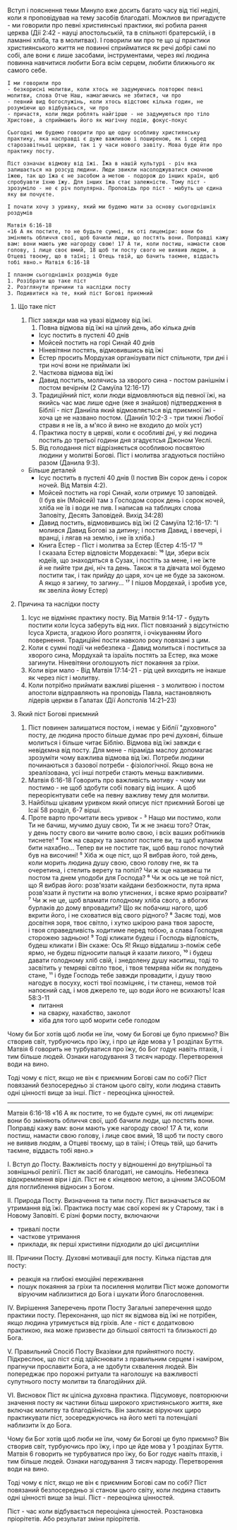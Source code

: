
Вступ і пояснення теми
    Минуло вже досить багато часу від тієї неділі, коли я проповідував на тему засобів благодаті. Можлиов ви пригадуєте - ми говорили про певні християнські практики, які робила рання церква (Дiї 2:42 - науці апостольській, та в спільноті братерській, і в ламанні хліба, та в молитвах). І говорили ми про те що ці практики християнського життя не повинні сприйматися як речі добрі самі по собі, але вони є лише засобами, інструментами, через які людина повинна навчитися любити Бога всім серцем, любити ближнього як самого себе. 
    
    І ми говорили про 
    - безкорисні молитви, коли хтось не задумуючись повторює певні молитви, слова Отче Наш, намагаючись не збитися, чи про 
    - певний вид богослужінь, коли хтось відстоює кілька годин, не розуміючи що відбуваєься, чи про 
    - причастя, коли люди роблять найгірше - не задумуються про тіло Христове, а сприймають його як магічну подію, фокус-покус

    Сьогодні ми будемо говорити про ще одну особливу християнську практику, яка насправді є дуже важливою і поширеною, як і серед старозавітньої церкви, так і у часи нового завіту. Мова буде йти про практику посту. 

    Піст означає відмову від їжі. Їжа в нашій культурі - річ яка залишається на розсуд людини. Люди звикли насолоджуватися смачною їжею, так що їжа є не засобом а метою - подорож до інших країн, щоб спробуавти їхню їжу. Для інших їжа стає залежністю. Тому піст - зрозуміло - не є річ популярна. Проповідь про піст - мабуть це єдина яку ви почуєте.

    І почати хочу з уривку, який ми будемо мати за основу сьогоднішніх роздумів

    Матвія 6:16-18
    «16 А як постите, то не будьте сумні, як оті лицеміри: вони бо зміняють обличчя свої, щоб бачили люди, що постять вони. Поправді кажу вам: вони мають уже нагороду свою! 17 А ти, коли постиш, намасти свою голову, і лице своє вмий, 18 щоб ти посту свого не виявив людям, а Отцеві твоєму, що в таїні; і Отець твій, що бачить таємне, віддасть тобі явно.» Матвія 6:16-18

    І планом сьогоднішніх роздумів буде 
    1. Розібрати що таке піст
    2. Розглянути причини та наслідки посту
    3. Подивитися на те, який піст Богові приємний

1. Що таке піст
    1. Піст завжди мав на увазі відмову від їжі. 
       1. Повна відмова від їжі на цілий день, або кілька днів
         - Ісус постить в пустелі 40 днів
         - Мойсей постить на горі Синай 40 днів
         - Ніневітяни постять, відмовившись від їжі
         - Естер просить Мордухая організувати піст спільноти, три дні і три ночі вони не приймали їжі
       2. Часткова відмова від їжі
         - Давид постить, молячись за хворого сина - постом ранішнім і постом вечірнім (2 Самуїла 12:16-17)
       3. Традиційний піст, коли люди відмовляються від певної їжі, на якийсь час має лише одне (яке я знайшов) підтвердження в Біблії - піст Даниїла який відмовляється від приємної їжі - хоча це не названо постом. (Даниїл 10:2-3 - три тижні Любої страви я не їв, а м'ясо й вино не входило до моїх уст)
       4. Практика посту в церкві, коли є особливі дні, у які людина постить до третьої години дня згадуєтсья Джоном Уеслі. 
       5. Від голодання піст відрізняється особливою посвятою людини у молитві Богові. Піст і молитва згадуються постійно разом (Данила 9:3). 

      - Більше деталей
          - Ісус постить в пустелі 40 днів (І постив Він сорок день і сорок ночей. Від Матвія 4:2). 
          - Мойсей постить на горі Синай, коли отримує 10 заповідей. (І був він (Мойсей) там з Господом сорок день і сорок ночей, хліба не їв і води не пив. І написав на таблицях слова Заповіту, Десять Заповідей. Вихід 34:28)
          - Давид постить, відмовившись від їжі (2 Самуїла 12:16-17: "І молився Давид Богові за дитину; і постив Давид, і ввечері, і вранці, і лягав на землю, і не їв хліба.)
          - Книга Естер - Піст і молитва за Естер (Естер 4:15-17 ¹⁵ І сказала Естер відповісти Мордехаєві: ¹⁶ Іди, збери всіх юдеїв, що знаходяться в Сузах, і постіть за мене, і не їжте й не пийте три дні, ніч та день. Також я та дівчата мої будемо постити так, і так прийду до царя, хоч це не буде за законом. А якщо я загину, то загину... ¹⁷ І пішов Мордехай, і зробив усе, як звеліла йому Естер)
     
2. Причина та наслідки посту
   1. Ісус не відміняє практику посту. Від Матвія 9:14-17 - будуть постити коли Ісуса заберуть від них. Піст повязаний з відсутністю Ісуса Христа, згадкою Його розпяття, і очікуванням Його повернення. Традиційні пости навколо року повязані з цим.
   2. Коли є сумні події чи небезпека - Давид молиться і поститься за хворого сина, Мордухай та ізраїль постять за Естер, яка може загинути. Ніневітяни оголошують піст покаяння за гріхи.
   3. Коли віри мало - Від Матвія 17:14-21 - рід цей виходить не інакше як через піст і молитву.
   4. Коли потрібно приймати важливі рішення - з молитвою і постом апостоли відправляють на проповідь Павла, настановляють лідерів церкви в Галатах (Дії Аопстолів 14:21–23)
3. Який піст Богові приємний
   1. Піст повинен залишатися постом, і немає у Біблії "духовного" посту, де людина просто більше думає про речі духовні, більше молиться і більше читає Біблію. Відмова від їжі завжди є невідємна від посту. Для мене - піраміда маслоу допомагає зрозуміти чому важлива відмова від їжі. Потреби людини починаються з базової потреби - фізіологічної. Якщо вона не зреалізована, усі інші потреби стають меньш важливими. 
   2. Матвія 6:16-18 Говорить про важливість мотиву - чому ми постимо - не щоб здобути собі повагу від інших. А щоб переорієнтувати себе на певну важливу тему для молитви. 
   3. Найбільш цікавим уривком який описує піст приємний Богові це Ісаї 58 розділ, 6-7 вірші. 
   4. Проте варто прочитати весь уривок - 
        ³ Нащо ми постимо, коли Ти не бачиш, мучимо душу свою, Ти ж не знаєш того? Отак, у день посту свого ви чините волю свою, і всіх ваших робітників тиснете! 
        ⁴ Тож на сварку та заколот постите ви, та щоб кулаком бити нахабно... Тепер ви не постите так, щоб ваш голос почутий був на височині! ⁵ Хіба ж оце піст, що Я вибрав його, той день, коли морить людина душу свою, свою голову гне, як та очеретина, і стелить верету та попіл? Чи ж оце називаєш ти постом та днем уподоби для Господа? ⁶ Чи ж ось це не той піст, що Я вибрав його: розв'язати кайдани безбожности, пута ярма розв'язати й пустити на волю утиснених, і всяке ярмо розірвати? ⁷ Чи ж не це, щоб вламати голодному хліба свого, а вбогих бурлаків до дому впровадити? Що як побачиш нагого, щоб вкрити його, і не сховатися від свого рідного? ⁸ Засяє тоді, мов досвітня зоря, твоє світло, і хутко шкірою рана твоя заросте, і твоя справедливість ходитиме перед тобою, а слава Господня сторожею задньою! 
        ⁹ Тоді кликати будеш і Господь відповість, будеш кликати і Він скаже: Ось Я! Якщо віддалиш з-поміж себе ярмо, не будеш підносити пальця й казати лихого, ¹⁰ і будеш давати голодному хліб свій, і знедолену душу наситиш, тоді то засвітить у темряві світло твоє, і твоя темрява ніби як полудень стане, ¹¹ і буде Господь тебе завжди провадити, і душу твою нагодує в посуху, кості твої позміцняє, і ти станеш, немов той напоєний сад, і мов джерело те, що води його не всихають!
        Ісая 58:3-11
      - питання
      - на сварку, нахабство, заколот
      - хіба для того щоб морити себе голодом

Чому би Бог хотів щоб люби не їли, чому би Богові це було приємно? Він створив світ, турбуючись про їжу, і про це йде мова у 1 розділах Буття. Матвія 6 говорить не турбуватися про їжу, бо Бог годує навіть птахів, і тим більше людей. Ознаки нагодування 3 тисяч народу. Перетворення води на вино. 

Тоді чому є піст, якщо не він є приємним Богові сам по собі? Піст повязаний безпосередньо зі станом цього світу, коли людина ставить одні цінності вище за інші. Піст - переоцінка цінностей. 



____

Матвія 6:16-18
    «16 А як постите, то не будьте сумні, як оті лицеміри: вони бо зміняють обличчя свої, щоб бачили люди, що постять вони. Поправді кажу вам: вони мають уже нагороду свою! 17 А ти, коли постиш, намасти свою голову, і лице своє вмий, 18 щоб ти посту свого не виявив людям, а Отцеві твоєму, що в таїні; і Отець твій, що бачить таємне, віддасть тобі явно.»

I. Вступ до Посту. Важливість посту у відношенні до внутрішньої та зовнішньої релігії.
  Піст як засіб благодаті, не самоціль. 
  Небезпека відокремлення віри і діл.
  Піст не є кінцевою метою, а цінним ЗАСОБОМ для поглиблення відносин з Богом.

II. Природа Посту. Визначення та типи посту.
  Піст визначається як утримання від їжі. 
  Практика посту має свої корені як у Старому, так і в Новому Заповіті. 
  Є різні форми посту, включаючи 
  - тривалі пости
  - часткове утримання
  - приклади, як перші християни підходили до цієї дисципліни

III. Причини Посту. Духовні мотивації для посту.
  Кілька підстав для посту: 
  - реакція на глибокі емоційні переживання
  - пошук покаяння за гріхи та посилення молитви
  Піст може допомогти віруючим наблизитися до Бога і шукати Його благословення.

IV. Вирішення Заперечень проти Посту
  Загальні заперечення щодо практики посту.
  Переконання, що піст як відмова від їжі не потрібен, якщо людина утримується від гріхів. 
  Але - піст є додатковою практикою, яка може призвести до більшої святості та близькості до Бога.

V. Правильний Спосіб Посту
  Вказівки для прийнятного посту.
  Підкреслює, що піст слід здійснювати з правильним серцем і наміром, прагнучи прославити Бога, а не здобути схвалення людей. Він попереджає про порожні ритуали та наголошує на важливості супутнього посту молитви та благодійних дій.

VI. Висновок
  Піст як цілісна духовна практика.
  Підсумовує, повторюючи значення посту як частини більш широкого християнського життя, яке включає молитву та благодійність. Він закликає віруючих щиро практикувати піст, зосереджуючись на його меті та потенціалі наблизити їх до Бога.

Чому би Бог хотів щоб люби не їли, чому би Богові це було приємно? Він створив світ, турбуючись про їжу, і про це йде мова у 1 розділах Буття. Матвія 6 говорить не турбуватися про їжу, бо Бог годує навіть птахів, і тим більше людей. Ознаки нагодування 3 тисяч народу. Перетворення води на вино. 

Тоді чому є піст, якщо не він є приємним Богові сам по собі? Піст повязаний безпосередньо зі станом цього світу, коли людина ставить одні цінності вище за інші. Піст - переоцінка цінностей. 

Піст - час коли відбувається переоцінка цінностей. Розстановка пріорітетів. Або результат зміни пріорітетів. 
